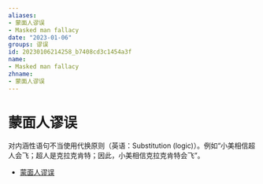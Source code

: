 ```yaml
---
aliases:
- 蒙面人谬误
- Masked man fallacy
date: "2023-01-06"
groups: 谬误
id: 20230106214258_b7408cd3c1454a3f
name:
- Masked man fallacy
zhname:
- 蒙面人谬误
---
```


# 蒙面人谬误

对内涵性语句不当使用代换原则（英语：Substitution (logic)）。例如“小美相信超人会飞；超人是克拉克肯特；因此，小美相信克拉克肯特会飞”。

* [蒙面人谬误](https://zh.wikipedia.org/wiki/%E8%92%99%E9%9D%A2%E4%BA%BA%E8%AC%AC%E8%AA%A4)
